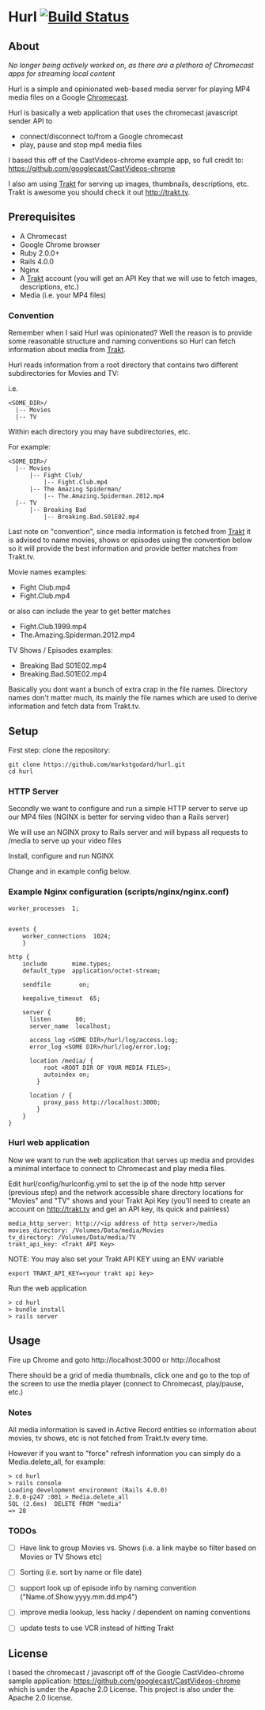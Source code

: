 # Hurl [![Build Status](https://travis-ci.org/markstgodard/hurl.svg?branch=master)](https://travis-ci.org/markstgodard/hurl)


## About

*No longer being actively worked on, as there are a plethora of Chromecast apps for streaming local content*

Hurl is a simple and opinionated web-based media server for playing MP4 media files on
a Google [Chromecast](http:www.google.com/chromecast).

Hurl is basically a web application that uses the chromecast javascript sender API to
- connect/disconnect to/from a Google chromecast
- play, pause and stop mp4 media files

I based this off of the CastVideos-chrome example app, so full credit to:
https://github.com/googlecast/CastVideos-chrome

I also am using [Trakt](http://trakt.tv) for serving up images, thumbnails, descriptions, etc.
Trakt is awesome you should check it out http://trakt.tv.

## Prerequisites

 - A Chromecast
 - Google Chrome browser
 - Ruby 2.0.0+
 - Rails 4.0.0
 - Nginx
 - A [Trakt](http://trakt.tv) account (you will get an API Key that we will use to fetch images, descriptions, etc.)
 - Media (i.e. your MP4 files)


### Convention
Remember when I said Hurl was opinionated? Well the reason is to provide some
reasonable structure and naming conventions so Hurl can fetch information about
media from [Trakt](http://trakt.tv).


Hurl reads information from a root directory that contains two different subdirectories for Movies and TV:

i.e.

    <SOME_DIR>/
      |-- Movies
      |-- TV


Within each directory you may have subdirectories, etc.

For example:

    <SOME_DIR>/
      |-- Movies
          |-- Fight Club/
              |-- Fight.Club.mp4
          |-- The Amazing Spiderman/
              |-- The.Amazing.Spiderman.2012.mp4
      |-- TV
          |-- Breaking Bad
              |-- Breaking.Bad.S01E02.mp4


Last note on "convention", since media information is fetched from [Trakt](http://trakt.tv)
it is advised to name movies, shows or episodes using the convention below so
it will provide the best information and provide better matches from Trakt.tv.


Movie names examples:

- Fight Club.mp4
- Fight.Club.mp4

or also can include the year to get better matches

- Fight.Club.1999.mp4
- The.Amazing.Spiderman.2012.mp4

TV Shows / Episodes examples:

- Breaking Bad S01E02.mp4
- Breaking.Bad.S01E02.mp4


Basically you dont want a bunch of extra crap in the file names.
Directory names don't matter much, its mainly the file names which are
used to derive information and fetch data from Trakt.tv.


## Setup

First step: clone the repository:

    git clone https://github.com/markstgodard/hurl.git
    cd hurl


### HTTP Server
Secondly we want to configure and run a simple HTTP server to serve
up our MP4 files (NGINX is better for serving video than a Rails server)

We will use an NGINX proxy to Rails server and will bypass
all requests to /media to serve up your video files


Install, configure and run NGINX

Change <SOME DIR> and <ROOT DIR> in example config below.

### Example Nginx configuration (scripts/nginx/nginx.conf)

    worker_processes  1;


    events {
        worker_connections  1024;
        }

    http {
        include       mime.types;
        default_type  application/octet-stream;

        sendfile        on;

        keepalive_timeout  65;

        server {
          listen       80;
          server_name  localhost;

          access_log <SOME DIR>/hurl/log/access.log;
          error_log <SOME DIR>/hurl/log/error.log;

          location /media/ {
              root <ROOT DIR OF YOUR MEDIA FILES>;
              autoindex on;
            }

          location / {
              proxy_pass http://localhost:3000;
            }
        }
    }



### Hurl web application
Now we want to run the web application that serves up media
and provides a minimal interface to connect to Chromecast
and play media files.


Edit hurl/config/hurlconfig.yml to set the ip of the
node http server (previous step) and the network accessible
share directory locations for "Movies" and "TV" shows
and your Trakt Api Key (you'll need to create an account on http://trakt.tv and
get an API key, its quick and painless)

    media_http_server: http://<ip address of http server>/media
    movies_directory: /Volumes/Data/media/Movies
    tv_directory: /Volumes/Data/media/TV
    trakt_api_key: <Trakt API Key>


NOTE: You may also set your Trakt API KEY using an ENV variable

    export TRAKT_API_KEY=<your trakt api key>


Run the web application

    > cd hurl
    > bundle install
    > rails server


## Usage

Fire up Chrome and goto http://localhost:3000 or http://localhost

There should be a grid of media thumbnails,
click one and go to the top of the screen to
use the media player (connect to Chromecast, play/pause, etc.)




### Notes

All media information is saved in Active Record entities
so information about movies, tv shows, etc is not fetched from Trakt.tv
every time.

However if you want to "force" refresh information you can simply
do a Media.delete_all, for example:

    > cd hurl
    > rails console
    Loading development environment (Rails 4.0.0)
    2.0.0-p247 :001 > Media.delete_all
    SQL (2.6ms)  DELETE FROM "media"
    => 28




### TODOs

 - [ ] Have link to group Movies vs. Shows (i.e. a link maybe so filter based on Movies or TV Shows etc)
 - [ ] Sorting (i.e. sort by name or file date)
 - [ ] support look up of episode info by naming convention ("Name.of.Show.yyyy.mm.dd.mp4")
 - [ ] improve media lookup, less hacky / dependent on naming conventions
 - [ ] update tests to use VCR instead of hitting Trakt



## License

I based the chromecast / javascript off of the Google CastVideo-chrome
sample application: https://github.com/googlecast/CastVideos-chrome
which is under the Apache 2.0 License. This project is also under the Apache 2.0
license.
